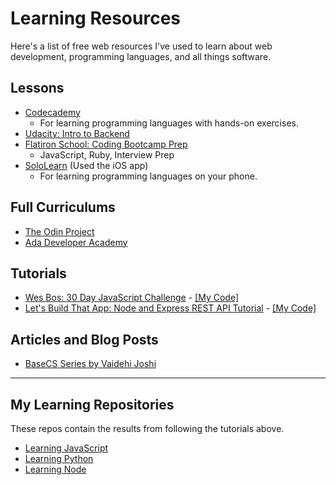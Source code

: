 # Learning Resources

Here's a list of free web resources I've used to learn about web development, programming languages, and all things software.

## Lessons
- [Codecademy](https://www.codecademy.com/)
  - For learning programming languages with hands-on exercises.
- [Udacity: Intro to Backend](https://classroom.udacity.com/courses/ud171)
- [Flatiron School: Coding Bootcamp Prep](https://flatironschool.com/programs/online-bootcamp-prep-course/)
  - JavaScript, Ruby, Interview Prep
- [SoloLearn](https://www.sololearn.com/) (Used the iOS app)
  - For learning programming languages on your phone.
<!-- - [Coursera: Algorithms, Part I from Princeton University](https://www.coursera.org/learn/algorithms-part1/) -->
 
 ## Full Curriculums
- [The Odin Project](https://www.theodinproject.com/courses?ref=homenav)
- [Ada Developer Academy](https://github.com/Ada-Developers-Academy/textbook-curriculum)
 
 ## Tutorials
 - [Wes Bos: 30 Day JavaScript Challenge](https://javascript30.com/) - [[My Code]](https://github.com/stephaniekyyip/learning_javascript/tree/master/javascript-30)
 - [Let's Build That App: Node and Express REST API Tutorial](https://www.youtube.com/watch?v=F7NVpxxmmgM&list=PL0dzCUj1L5JE4w_OctDGyZOhML6OtJSqR) - [[My Code]](https://github.com/stephaniekyyip/learning_node/tree/master/node-rest-api)
 
 ## Articles and Blog Posts
 - [BaseCS Series by Vaidehi Joshi](https://github.com/vaidehijoshi/basecs-series/blob/master/README.md)
 
---

## My Learning Repositories
These repos contain the results from following the tutorials above.
- [Learning JavaScript](https://github.com/stephaniekyyip/learning_javascript)
- [Learning Python](https://github.com/stephaniekyyip/python)
- [Learning Node](https://github.com/stephaniekyyip/learning_node)
